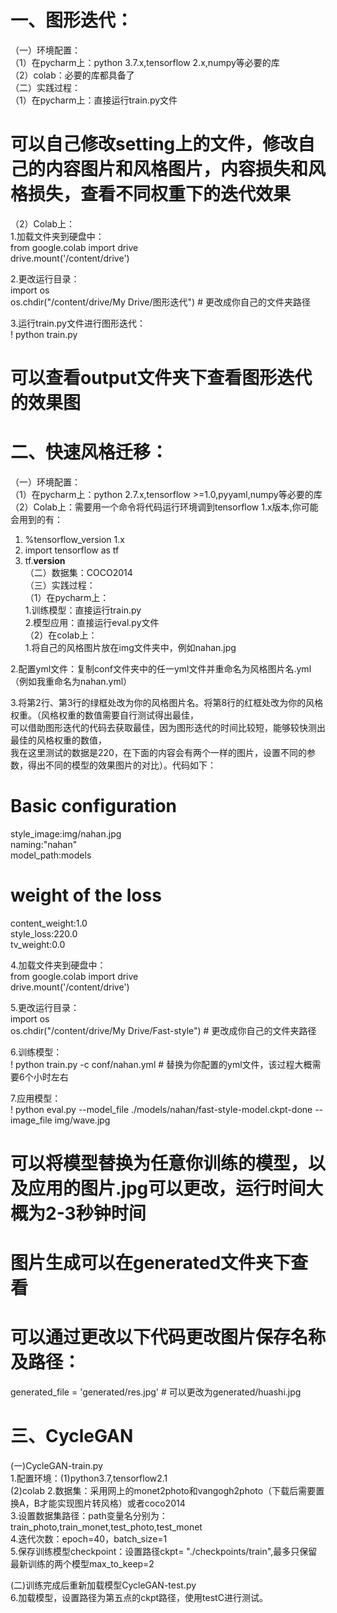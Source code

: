 # 一、图形迭代：
（一）环境配置：  
（1）在pycharm上：python 3.7.x,tensorflow 2.x,numpy等必要的库  
（2）colab：必要的库都具备了  
（二）实践过程：  
（1）在pycharm上：直接运行train.py文件  
# 可以自己修改setting上的文件，修改自己的内容图片和风格图片，内容损失和风格损失，查看不同权重下的迭代效果
（2）Colab上：  
1.加载文件夹到硬盘中：  
from google.colab import drive  
drive.mount('/content/drive')  

2.更改运行目录：  
import os  
os.chdir("/content/drive/My Drive/图形迭代") # 更改成你自己的文件夹路径  

3.运行train.py文件进行图形迭代：  
! python train.py  
# 可以查看output文件夹下查看图形迭代的效果图

# 二、快速风格迁移：
（一）环境配置：  
（1）在pycharm上：python 2.7.x,tensorflow >=1.0,pyyaml,numpy等必要的库  
（2）Colab上：需要用一个命令将代码运行环境调到tensorflow 1.x版本,你可能会用到的有：  
1. %tensorflow_version 1.x  
2. import tensorflow as tf  
3. tf.__version__  
（二）数据集：COCO2014  
（三）实践过程：  
（1）在pycharm上：  
1.训练模型：直接运行train.py  
2.模型应用：直接运行eval.py文件  
（2）在colab上：  
1.将自己的风格图片放在img文件夹中，例如nahan.jpg  

2.配置yml文件：复制conf文件夹中的任一yml文件并重命名为风格图片名.yml（例如我重命名为nahan.yml）  

3.将第2行、第3行的绿框处改为你的风格图片名。将第8行的红框处改为你的风格权重。（风格权重的数值需要自行测试得出最佳，  
可以借助图形迭代的代码去获取最佳，因为图形迭代的时间比较短，能够较快测出最佳的风格权重的数值，  
我在这里测试的数据是220，在下面的内容会有两个一样的图片，设置不同的参数，得出不同的模型的效果图片的对比）。代码如下：  

# Basic configuration  
style_image:img/nahan.jpg  
naming:"nahan"  
model_path:models  

# weight of the loss  
content_weight:1.0  
style_loss:220.0  
tv_weight:0.0  

4.加载文件夹到硬盘中：  
from google.colab import drive  
drive.mount('/content/drive')  

5.更改运行目录：  
import os  
os.chdir("/content/drive/My Drive/Fast-style") # 更改成你自己的文件夹路径  

6.训练模型：  
! python train.py -c conf/nahan.yml # 替换为你配置的yml文件，该过程大概需要6个小时左右  

7.应用模型：  
! python eval.py --model_file ./models/nahan/fast-style-model.ckpt-done --image_file img/wave.jpg   
# 可以将模型替换为任意你训练的模型，以及应用的图片.jpg可以更改，运行时间大概为2-3秒钟时间  
# 图片生成可以在generated文件夹下查看  

# 可以通过更改以下代码更改图片保存名称及路径：  
generated_file = 'generated/res.jpg'  # 可以更改为generated/huashi.jpg  

# 三、CycleGAN  
(一)CycleGAN-train.py  
1.配置环境：(1)python3.7,tensorflow2.1  
           (2)colab
2.数据集：采用网上的monet2photo和vangogh2photo（下载后需要置换A，B才能实现图片转风格）或者coco2014  
3.设置数据集路径：path变量名分别为：train_photo,train_monet,test_photo,test_monet  
4.迭代次数：epoch=40，batch_size=1  
5.保存训练模型checkpoint：设置路径ckpt= "./checkpoints/train",最多只保留最新训练的两个模型max_to_keep=2  

(二)训练完成后重新加载模型CycleGAN-test.py  
6.加载模型，设置路径为第五点的ckpt路径，使用testC进行测试。  
